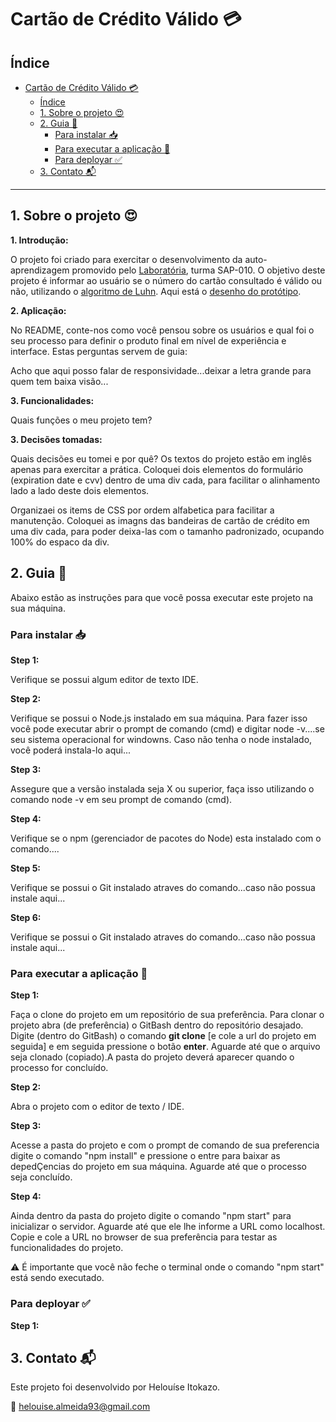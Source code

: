 # Cartão de Crédito Válido 💳

## Índice

- [Cartão de Crédito Válido 💳](#cartão-de-crédito-válido-)
  - [Índice](#índice)
  - [1. Sobre o projeto 😍](#1-sobre-o-projeto-)
  - [2. Guia 	📝](#2-guia-)
    - [Para instalar 📥](#para-instalar-)
    - [Para executar a aplicação 📂](#para-executar-a-aplicação-)
    - [Para deployar ✅](#para-deployar-)
  - [3. Contato 📬](#3-contato-)

***

## 1. Sobre o projeto 😍

**1. Introdução:**

O projeto foi criado para exercitar o desenvolvimento da auto-aprendizagem promovido pelo [Laboratória](https://www.laboratoria.la/), turma SAP-010. O objetivo deste projeto é informar ao usuário se o número do cartão consultado é válido ou não, utilizando o [algoritmo de Luhn](https://en.wikipedia.org/wiki/Luhn_algorithm). Aqui está o [desenho do protótipo](https://www.figma.com/file/eeHb7cShF6uPt2JZQY7rzv/CartaoDeCreditoValido?node-id=0%3A1&t=rkuIqKLIhaEhH5ws-1).

**2. Aplicação:**

No README, conte-nos como você pensou sobre os usuários e qual foi o seu
processo para definir o produto final em nível de experiência e interface.
Estas perguntas servem de guia:

Acho que aqui posso falar de responsividade...deixar a letra grande para quem tem baixa visão...

**3. Funcionalidades:**

Quais funções o meu projeto tem?

**3. Decisões tomadas:**

Quais decisões eu tomei e por quê?
Os textos do projeto estão em inglês apenas para exercitar a prática.
Coloquei dois elementos do formulário (expiration date e cvv) dentro de uma div cada, para facilitar o alinhamento lado a lado deste dois elementos.

Organizaei os items de CSS por ordem alfabetica para facilitar a manutenção.
Coloquei as imagns das bandeiras de cartão de crédito em uma div cada, para poder deixa-las com o tamanho padronizado, ocupando 100% do espaco da div.

## 2. Guia 	📝

Abaixo estão as instruções para que você possa executar este projeto na sua máquina.

### Para instalar 📥

**Step 1:**

Verifique se possui algum editor de texto IDE.

**Step 2:**

Verifique se possui o Node.js instalado em sua máquina. Para fazer isso você pode executar abrir o prompt de comando (cmd) e digitar node -v....se seu sistema operacional for windowns. Caso não tenha o node instalado, você poderá instala-lo aqui...

**Step 3:**

Assegure que a versão instalada seja X ou superior, faça isso utilizando o comando node -v em seu prompt de comando (cmd).

**Step 4:**

Verifique se o npm (gerenciador de pacotes do Node) esta instalado com o comando....

**Step 5:**

Verifique se possui o Git instalado atraves do comando...caso não possua instale aqui...

**Step 6:**

Verifique se possui o Git instalado atraves do comando...caso não possua instale aqui...

### Para executar a aplicação 📂

**Step 1:**

Faça o clone do projeto em um repositório de sua preferência. Para clonar o projeto abra (de preferência) o GitBash dentro do repositório desajado. Digite (dentro do GitBash) o comando **git clone** [e cole a url do projeto em seguida] e em seguida pressione o botão **enter**. Aguarde até que o arquivo seja clonado (copiado).A pasta do projeto deverá aparecer quando o processo for concluído.

**Step 2:**

Abra o projeto com o editor de texto / IDE.

**Step 3:**

Acesse a pasta do projeto e com o prompt de comando de sua preferencia digite o comando "npm install" e pressione o entre para baixar as depedÇencias do projeto em sua máquina. Aguarde até que o processo seja concluído.

**Step 4:**

Ainda dentro da pasta do projeto digite o comando "npm start" para inicializar o servidor. Aguarde até que ele lhe informe a URL como localhost. Copie e cole a URL no browser de sua preferência para testar as funcionalidades do projeto.

  ⚠️ É importante que você não feche o terminal onde o comando "npm start" está sendo executado.

### Para deployar ✅

**Step 1:**

## 3. Contato 📬

Este projeto foi desenvolvido por Helouíse Itokazo.

📧 helouise.almeida93@gmail.com




